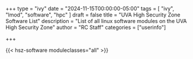 +++
type = "ivy"
date = "2024-11-15T00:00:00-05:00"
tags = [
  "ivy",
  "lmod",
  "software",
  "hpc"
]
draft = false
title = "UVA High Security Zone Software List"
description = "List of all linux software modules on the UVA High Security Zone"
author = "RC Staff"
categories = ["userinfo"]

+++

{{< hsz-software moduleclasses="all" >}}
